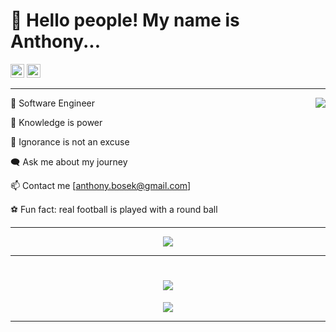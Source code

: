 
# 👋 Hello people! My name is Anthony...
<div>
<img src='https://img.shields.io/github/followers/anthonyBosek?label=Followers&style=social' height='22'>
<img src='https://api.visitorbadge.io/api/visitors?path=https%3A%2F%2Fgithub.com%2FanthonyBosek&countColor=%232ccce4&style=flat' height='22'>
</div>

---
<!-- -sigma-five -->
<img src="https://github-readme-stats-sigma-five.vercel.app/api?username=anthonyBosek&count_private=true&show_icons=true&theme=dracula" align="right">

💼 Software Engineer

🌱 Knowledge is power

🚫 Ignorance is not an excuse

🗨  Ask me about my journey

📫 Contact me [anthony.bosek@gmail.com]

⚽ Fun fact: real football is played with a round ball

---

<p align="center">
  <a href="https://skillicons.dev">
    <img src="https://skillicons.dev/icons?i=html,css,sass,tailwind,materialui,styledcomponents,bootstrap,git,github,githubactions,bash,vscode,stackoverflow,figma,js,ts,jquery,regex,react,redux,nodejs,express,mongodb,graphql,aws,apollo,jest,pug&perline=14&theme=dark" />
  </a>
</p>

---

<h1 align='center'>
<img src="https://github-profile-summary-cards.vercel.app/api/cards/profile-details?username=anthonyBosek&count_private=true&theme=dracula">
</h1>
<div align='center'>
  <img src="https://github-readme-streak-stats.herokuapp.com/?user=anthonyBosek&theme=dracula">
<!--   <img src="https://github-readme-stats.vercel.app/api/top-langs/?username=anthonyBosek&theme=dracula"> -->
<!-- <img src="https://github-profile-summary-cards.vercel.app/api/cards/stats?username=anthonyBosek&count_private=true&theme=dracula"> -->
<!-- <img src="http://github-profile-summary-cards.vercel.app/api/cards/productive-time?username=anthonyBosek&count_private=true&theme=dracula&utcOffset=8"> -->
</div>

---

<!--  -->

<!--[![Anurag's GitHub stats](https://github-readme-stats.vercel.app/api?username=anthonyBosek&count_private=true&show_icons=true&theme=dracula)](https://github.com/anuraghazra/github-readme-stats) -->
<!-- [![Top Langs](https://github-readme-stats.vercel.app/api/top-langs/?username=anthonyBosek)](https://github.com/anuraghazra/github-readme-stats) -->
